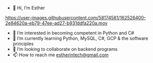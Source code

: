 - 👋 Hi, I’m Esther




https://user-images.githubusercontent.com/58174581/162526400-2e84620a-eb79-47ee-ad27-b931ddfa220a.mov







- 👀 I’m interested in becoming competent in Python and C#
- 🌱 I’m currently learning Python, MySQL, C#, GCP & the software principles
- 💞️ I’m looking to collaborate on backend programs
- 📫 How to reach me estherintech@gmail.com



<!---
esther-ar/esther-ar is a ✨ special ✨ repository because its `README.md` (this file) appears on your GitHub profile.
You can click the Preview link to take a look at your changes.
--->
